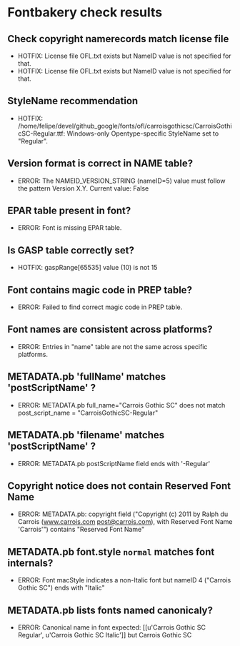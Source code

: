 # Fontbakery check results
## Check copyright namerecords match license file
* HOTFIX: License file OFL.txt exists but NameID value is not specified for that.
* HOTFIX: License file OFL.txt exists but NameID value is not specified for that.

## StyleName recommendation
* HOTFIX: /home/felipe/devel/github_google/fonts/ofl/carroisgothicsc/CarroisGothicSC-Regular.ttf: Windows-only Opentype-specific StyleName set to "Regular".

## Version format is correct in NAME table?
* ERROR: The NAMEID_VERSION_STRING (nameID=5) value must follow the pattern Version X.Y. Current value: False

## EPAR table present in font?
* ERROR: Font is missing EPAR table.

## Is GASP table correctly set?
* HOTFIX: gaspRange[65535] value (10) is not 15

## Font contains magic code in PREP table?
* ERROR: Failed to find correct magic code in PREP table.

## Font names are consistent across platforms?
* ERROR: Entries in "name" table are not the same across specific platforms.

## METADATA.pb 'fullName' matches 'postScriptName' ?
* ERROR: METADATA.pb full_name="Carrois Gothic SC" does not match post_script_name = "CarroisGothicSC-Regular"

## METADATA.pb 'filename' matches 'postScriptName' ?
* ERROR: METADATA.pb postScriptName field ends with '-Regular'

## Copyright notice does not contain Reserved Font Name
* ERROR: METADATA.pb: copyright field ("Copyright (c) 2011 by Ralph du Carrois (www.carrois.com post@carrois.com), with Reserved Font Name 'Carrois'") contains "Reserved Font Name"

## METADATA.pb font.style `normal` matches font internals?
* ERROR: Font macStyle indicates a non-Italic font but nameID 4 ("Carrois Gothic SC") ends with "Italic"

## METADATA.pb lists fonts named canonicaly?
* ERROR: Canonical name in font expected: [[u'Carrois Gothic SC Regular', u'Carrois Gothic SC Italic']] but Carrois Gothic SC

